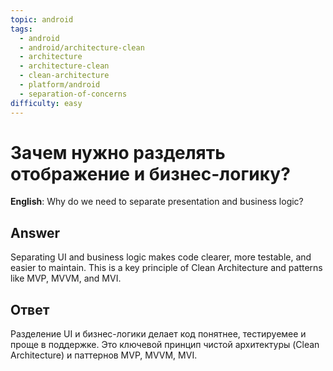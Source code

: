 ```yaml
---
topic: android
tags:
  - android
  - android/architecture-clean
  - architecture
  - architecture-clean
  - clean-architecture
  - platform/android
  - separation-of-concerns
difficulty: easy
---
```


# Зачем нужно разделять отображение и бизнес-логику?

**English**: Why do we need to separate presentation and business logic?

## Answer

Separating UI and business logic makes code clearer, more testable, and easier to maintain. This is a key principle of Clean Architecture and patterns like MVP, MVVM, and MVI.

## Ответ

Разделение UI и бизнес-логики делает код понятнее, тестируемее и проще в поддержке. Это ключевой принцип чистой архитектуры (Clean Architecture) и паттернов MVP, MVVM, MVI.

